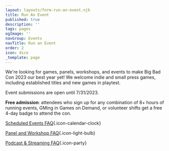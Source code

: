```yaml
---
layout: layouts/form-run-an-event.njk
title: Run An Event
published: true
description: ''
tags: pages
ogImage: ''
navGroup: Events
navTitle: Run an Event
order: 2
icon: dice
_template: page
---
```


We're looking for games, panels, workshops, and events to make Big Bad Con 2023 our best year yet! We welcome indie and small press games, including established titles and new games in playtest.

Event submissions are open until 7/31/2023.

**Free admission**: attendees who sign up for any combination of 8+ hours of running events, GMing in Games on Demand, or volunteer shifts get a free 4-day badge to attend the con.

[Scheduled Events FAQ](https://www.bigbadcon.com/scheduled-events-faq/){.icon-calendar-clock}

[Panel and Workshop FAQ](https://www.bigbadcon.com/panel-faq/){.icon-light-bulb}

[Podcast & Streaming FAQ](https://www.bigbadcon.com/podcast-streaming-faq/){.icon-party}

<!--We're looking for games, panels, workshops, and events to make Big Bad Con 2022 our best year yet!

**Free admission:** attendees who sign up for any combination of 8+ hours of running events, GMing in Games on Demand, or volunteer shifts get a free 4-day badge to attend the con.

Event Submission is open for time slots still free in the calendar (presently all time slots are open but there is limited availability Friday and Saturday afternoons 2pm-6pm )-->
